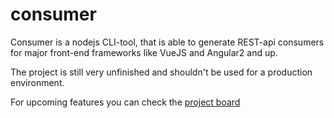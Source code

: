 # consumer

Consumer is a nodejs CLI-tool, that is able to generate REST-api consumers for major front-end frameworks like VueJS and Angular2 and up.

The project is still very unfinished and shouldn't be used for a production environment.

For upcoming features you can check the [project board](https://github.com/Jefwillems/consumer/projects/1)
